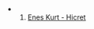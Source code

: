  - 1. [Enes Kurt - Hicret](https://open.spotify.com/track/5FXBULgROkWcyVaYLURmup?si=95ae33ce6a994365)

